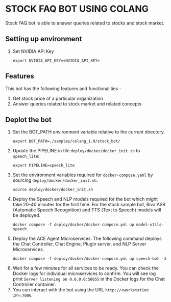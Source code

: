 # STOCK FAQ BOT USING COLANG
Stock FAQ bot is able to answer queries related to stocks and stock market.

## Setting up environment
1. Set NVIDIA API Key
    ```
    export NVIDIA_API_KEY=<NVIDIA_API_KEY>
    ```

## Features
This bot has the following features and functionalities -
1. Get stock price of a particular organization
2. Answer queries related to stock market and related concepts

## Deplot the bot
1. Set the BOT_PATH environment variable relative to the current directory.
    ```
    export BOT_PATH=./samples/colang_1.0/stock_bot/
    ```
2. Update the PIPELINE in file `deploy/docker/docker_init.sh` to `speech_lite`:
    ```
    export PIPELINE=speech_lite
    ```
3. Set the environment variables required for `docker-compose.yaml` by sourcing `deploy/docker/docker_init.sh`.
    ```
    source deploy/docker/docker_init.sh
    ```
4. Deploy the Speech and NLP models required for the bot which might take 20-40 minutes for the first time. For the stock sample bot, Riva ASR (Automatic Speech Recognition) and TTS (Text to Speech) models will be deployed.
    ```
    docker compose -f deploy/docker/docker-compose.yml up model-utils-speech
    ```
5. Deploy the ACE Agent Microservices. The following command deploys the Chat Controller, Chat Engine, Plugin server, and NLP Server Microservices.
    ```
    docker compose -f deploy/docker/docker-compose.yml up speech-bot -d
    ```
6. Wait for a few minutes for all services to be ready. You can check the Docker logs for individual microservices to confirm. You will see log print ``Server listening on 0.0.0.0:50055`` in the Docker logs for the Chat Controller container.
7. You can interact with the bot using the URL ``http://<workstation IP>:7006``.
